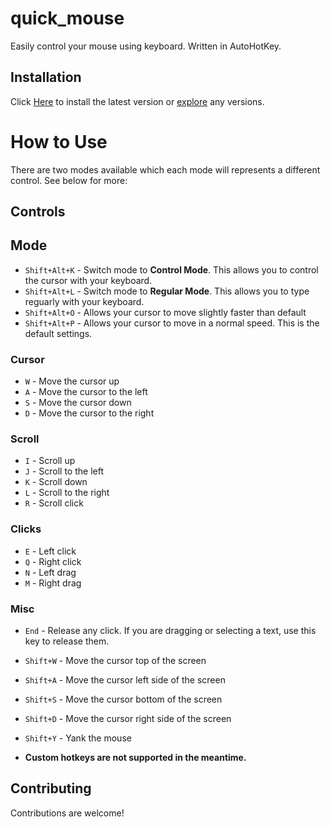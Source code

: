 # quick_mouse

Easily control your mouse using keyboard. Written in AutoHotKey.

## Installation

Click [Here](https://github.com/reinhello/quick_mouse/releases/latest/download/quick_mouse.exe) to install the latest version or [explore](https://github.com/reinhello/quick_mouse/releases/latest) any versions.

# How to Use

There are two modes available which each mode will represents a different control. See below for more:

## Controls

## Mode

- `Shift+Alt+K` - Switch mode to **Control Mode**. This allows you to control the cursor with your keyboard.
- `Shift+Alt+L` - Switch mode to **Regular Mode**. This allows you to type reguarly with your keyboard.
- `Shift+Alt+O` - Allows your cursor to move slightly faster than default
- `Shift+Alt+P` - Allows your cursor to move in a normal speed. This is the default settings.

### Cursor

- `W` - Move the cursor up
- `A` - Move the cursor to the left
- `S` - Move the cursor down
- `D` - Move the cursor to the right

### Scroll

- `I` - Scroll up
- `J` - Scroll to the left
- `K` - Scroll down
- `L` - Scroll to the right
- `R` - Scroll click

### Clicks

- `E` - Left click
- `Q` - Right click
- `N` - Left drag
- `M` - Right drag

### Misc

- `End` - Release any click. If you are dragging or selecting a text, use this key to release them.
- `Shift+W` - Move the cursor top of the screen
- `Shift+A` - Move the cursor left side of the screen
- `Shift+S` - Move the cursor bottom of the screen
- `Shift+D` - Move the cursor right side of the screen
- `Shift+Y` - Yank the mouse

- **Custom hotkeys are not supported in the meantime.**

## Contributing

Contributions are welcome!
